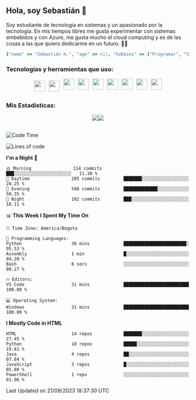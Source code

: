 ## Hola, soy Sebastián 👋

Soy estudiante de tecnologia en sistemas y un apasionado por la tecnologia.
En mis tiempos libres me gusta experimentar con sistemas embebidos y con Azure, me gusta mucho el cloud computing y es de las cosas a las que quiero dedicarme en un futuro. 🚀🌠

```Ruby
{"name" => "Sebastián H.", "age" => nil, "hobbies" => ["Programar", "Videojuegos", "Aprender nuevas cosas"]}
```


### Tecnologías y herramientas que uso: 
<div style="display: flex; flex-direction: row; justify-content: center;">
  <img src="https://cdn.svgporn.com/logos/ruby.svg" width="30px" height="30px" hspace="5" vspace="5"/>
  <img src="https://cdn.svgporn.com/logos/python.svg" width="30px" height="30px" hspace="5" vspace="5"/>
  <img src="https://cdn.svgporn.com/logos/javascript.svg" width="30px" height="30px" hspace="5"/>
    <img src="https://cdn.svgporn.com/logos/vue.svg" width="30px" height="30px" hspace="5"/>
  <img src="https://cdn.svgporn.com/logos/arduino.svg" width="30px" height="30px" hspace="5"/>
<!--   <img src="https://cdn.svgporn.com/logos/raspberry-pi.svg" width="30px" height="30px" hspace="5"/>
  <img src="https://cdn.svgporn.com/logos/google-cloud.svg" width="30px" height="30px" hspace="5"/>
  <img src="https://cdn.svgporn.com/logos/azure-icon.svg" width="30px" height="30px" hspace="5"/> -->
  <img src="https://cdn.svgporn.com/logos/bash-icon.svg" width="30px" height="30px" hspace="5"/>
  <img src="https://cdn.svgporn.com/logos/visual-studio-code.svg" width="30px" height="30px" hspace="5"/>
  <img src="https://cdn.svgporn.com/logos/intellij-idea.svg" width="30px" height="30px" hspace="5"/>
  <img src="https://cdn.svgporn.com/logos/hyper.svg" width="30px" height="30px" hspace="5"/>
</div>


 ### Mis Estadisticas: 
 
 
<div style="display: flex; flex-direction: row; justify-content: center;">
  <img src="https://www.codewars.com/users/Sebas1012/badges/micro"/>
<!--   <img src="https://wakatime.com/badge/user/31bb2cbb-77e5-4675-9c9f-d6e01498f94d.svg"/> -->
  <img src="https://visitor-badge.laobi.icu/badge?page_id=Sebas1012.Sebas1012%22"/>
</div>

<br>

<!--START_SECTION:waka-->
![Code Time](http://img.shields.io/badge/Code%20Time-519%20hrs%2043%20mins-blue)

![Lines of code](https://img.shields.io/badge/From%20Hello%20World%20I%27ve%20Written-136.2%20thousand%20lines%20of%20code-blue)

**I'm a Night 🦉** 

```text
🌞 Morning                114 commits         ███░░░░░░░░░░░░░░░░░░░░░░   11.30 % 
🌆 Daytime                285 commits         ███████░░░░░░░░░░░░░░░░░░   28.25 % 
🌃 Evening                508 commits         █████████████░░░░░░░░░░░░   50.35 % 
🌙 Night                  102 commits         ███░░░░░░░░░░░░░░░░░░░░░░   10.11 % 
```


📊 **This Week I Spent My Time On** 

```text
🕑︎ Time Zone: America/Bogota

💬 Programming Languages: 
Python                   30 mins             ████████████████████████░   95.53 % 
Assembly                 1 min               █░░░░░░░░░░░░░░░░░░░░░░░░   04.20 % 
Bash                     0 secs              ░░░░░░░░░░░░░░░░░░░░░░░░░   00.27 % 

🔥 Editors: 
VS Code                  31 mins             █████████████████████████   100.00 % 

💻 Operating System: 
Windows                  31 mins             █████████████████████████   100.00 % 
```

**I Mostly Code in HTML** 

```text
HTML                     14 repos            ███████░░░░░░░░░░░░░░░░░░   27.45 % 
Python                   10 repos            █████░░░░░░░░░░░░░░░░░░░░   19.61 % 
Java                     4 repos             ██░░░░░░░░░░░░░░░░░░░░░░░   07.84 % 
JavaScript               3 repos             █░░░░░░░░░░░░░░░░░░░░░░░░   05.88 % 
PowerShell               1 repo              ░░░░░░░░░░░░░░░░░░░░░░░░░   01.96 % 
```




 Last Updated on 21/09/2023 18:37:30 UTC
<!--END_SECTION:waka-->
